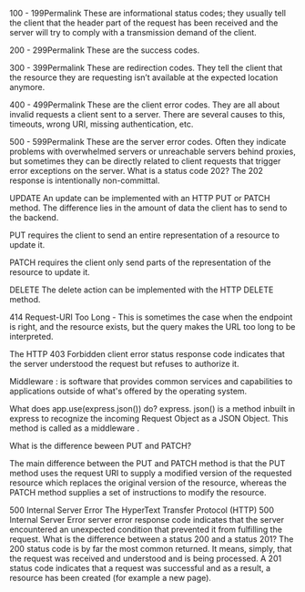 

100 - 199Permalink These are informational status codes; they usually tell the client that the header part of the request has been received and the server will try to comply with a transmission demand of the client.

200 - 299Permalink These are the success codes.

300 - 399Permalink These are redirection codes. They tell the client that the resource they are requesting isn’t available at the expected location anymore.

400 - 499Permalink These are the client error codes. They are all about invalid requests a client sent to a server. There are several causes to this, timeouts, wrong URI, missing authentication, etc.

500 - 599Permalink These are the server error codes. Often they indicate problems with overwhelmed servers or unreachable servers behind proxies, but sometimes they can be directly related to client requests that trigger error exceptions on the server. What is a status code 202? The 202 response is intentionally non-committal.

UPDATE An update can be implemented with an HTTP PUT or PATCH method. The difference lies in the amount of data the client has to send to the backend.

PUT requires the client to send an entire representation of a resource to update it.

PATCH requires the client only send parts of the representation of the resource to update it.

DELETE The delete action can be implemented with the HTTP DELETE method.

414 Request-URI Too Long - This is sometimes the case when the endpoint is right, and the resource exists, but the query makes the URL too long to be interpreted.

The HTTP 403 Forbidden client error status response code indicates that the server understood the request but refuses to authorize it.

Middleware :
is software that provides common services and capabilities to applications outside of what's offered by the operating system.

What does app.use(express.json()) do? express. json() is a method inbuilt in express to recognize the incoming Request Object as a JSON Object. This method is called as a middleware .

What is the difference beween PUT and PATCH?

The main difference between the PUT and PATCH method is that the PUT method uses the request URI to supply a modified version of the requested resource which replaces the original version of the resource, whereas the PATCH method supplies a set of instructions to modify the resource.

500 Internal Server Error The HyperText Transfer Protocol (HTTP) 500 Internal Server Error server error response code indicates that the server encountered an unexpected condition that prevented it from fulfilling the request.
What is the difference between a status 200 and a status 201? The 200 status code is by far the most common returned. It means, simply, that the request was received and understood and is being processed. A 201 status code indicates that a request was successful and as a result, a resource has been created (for example a new page).
